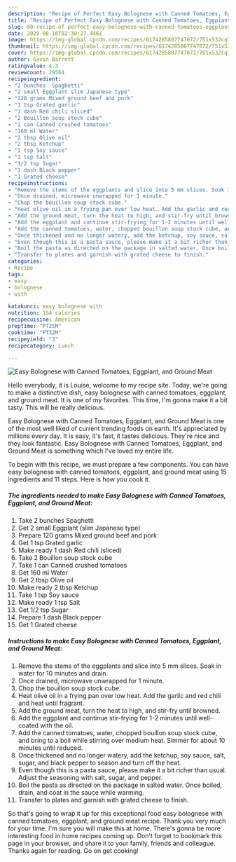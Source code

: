 ```yaml
---
description: "Recipe of Perfect Easy Bolognese with Canned Tomatoes, Eggplant, and Ground Meat"
title: "Recipe of Perfect Easy Bolognese with Canned Tomatoes, Eggplant, and Ground Meat"
slug: 80-recipe-of-perfect-easy-bolognese-with-canned-tomatoes-eggplant-and-ground-meat
date: 2020-08-16T02:38:27.446Z
image: https://img-global.cpcdn.com/recipes/6174285807747072/751x532cq70/easy-bolognese-with-canned-tomatoes-eggplant-and-ground-meat-recipe-main-photo.jpg
thumbnail: https://img-global.cpcdn.com/recipes/6174285807747072/751x532cq70/easy-bolognese-with-canned-tomatoes-eggplant-and-ground-meat-recipe-main-photo.jpg
cover: https://img-global.cpcdn.com/recipes/6174285807747072/751x532cq70/easy-bolognese-with-canned-tomatoes-eggplant-and-ground-meat-recipe-main-photo.jpg
author: Gavin Barrett
ratingvalue: 4.3
reviewcount: 29564
recipeingredient:
- "2 bunches  Spaghetti"
- "2 small Eggplant slim Japanese type"
- "120 grams Mixed ground beef and pork"
- "1 tsp Grated garlic"
- "1 dash Red chili sliced"
- "2 Bouillon soup stock cube"
- "1 can Canned crushed tomatoes"
- "160 ml Water"
- "2 tbsp Olive oil"
- "2 tbsp Ketchup"
- "1 tsp Soy sauce"
- "1 tsp Salt"
- "1/2 tsp Sugar"
- "1 dash Black pepper"
- "1 Grated cheese"
recipeinstructions:
- "Remove the stems of the eggplants and slice into 5 mm slices. Soak in water for 10 minutes and drain."
- "Once drained, microwave unwrapped for 1 minute."
- "Chop the bouillon soup stock cube."
- "Heat olive oil in a frying pan over low heat. Add the garlic and red chili and heat until fragrant."
- "Add the ground meat, turn the heat to high, and stir-fry until browned."
- "Add the eggplant and continue stir-frying for 1-2 minutes until well-coated with the oil."
- "Add the canned tomatoes, water, chopped bouillon soup stock cube, and bring to a boil while stirring over medium heat. Simmer for about 10 minutes until reduced."
- "Once thickened and no longer watery, add the ketchup, soy sauce, salt, sugar, and black pepper to season and turn off the heat."
- "Even though this is a pasta sauce, please make it a bit richer than usual. Adjust the seasoning with salt, sugar, and pepper."
- "Boil the pasta as directed on the package in salted water. Once boiled, drain, and coat in the sauce while warming."
- "Transfer to plates and garnish with grated cheese to finish."
categories:
- Recipe
tags:
- easy
- bolognese
- with

katakunci: easy bolognese with 
nutrition: 154 calories
recipecuisine: American
preptime: "PT25M"
cooktime: "PT32M"
recipeyield: "3"
recipecategory: Lunch

---
```



![Easy Bolognese with Canned Tomatoes, Eggplant, and Ground Meat](https://img-global.cpcdn.com/recipes/6174285807747072/751x532cq70/easy-bolognese-with-canned-tomatoes-eggplant-and-ground-meat-recipe-main-photo.jpg)

Hello everybody, it is Louise, welcome to my recipe site. Today, we're going to make a distinctive dish, easy bolognese with canned tomatoes, eggplant, and ground meat. It is one of my favorites. This time, I'm gonna make it a bit tasty. This will be really delicious.



Easy Bolognese with Canned Tomatoes, Eggplant, and Ground Meat is one of the most well liked of current trending foods on earth. It's appreciated by millions every day. It is easy, it's fast, it tastes delicious. They're nice and they look fantastic. Easy Bolognese with Canned Tomatoes, Eggplant, and Ground Meat is something which I've loved my entire life.


To begin with this recipe, we must prepare a few components. You can have easy bolognese with canned tomatoes, eggplant, and ground meat using 15 ingredients and 11 steps. Here is how you cook it.

<!--inarticleads1-->

##### The ingredients needed to make Easy Bolognese with Canned Tomatoes, Eggplant, and Ground Meat:

1. Take 2 bunches  Spaghetti
1. Get 2 small Eggplant (slim Japanese type)
1. Prepare 120 grams Mixed ground beef and pork
1. Get 1 tsp Grated garlic
1. Make ready 1 dash Red chili (sliced)
1. Take 2 Bouillon soup stock cube
1. Take 1 can Canned crushed tomatoes
1. Get 160 ml Water
1. Get 2 tbsp Olive oil
1. Make ready 2 tbsp Ketchup
1. Take 1 tsp Soy sauce
1. Make ready 1 tsp Salt
1. Get 1/2 tsp Sugar
1. Prepare 1 dash Black pepper
1. Get 1 Grated cheese




<!--inarticleads2-->

##### Instructions to make Easy Bolognese with Canned Tomatoes, Eggplant, and Ground Meat:

1. Remove the stems of the eggplants and slice into 5 mm slices. Soak in water for 10 minutes and drain.
1. Once drained, microwave unwrapped for 1 minute.
1. Chop the bouillon soup stock cube.
1. Heat olive oil in a frying pan over low heat. Add the garlic and red chili and heat until fragrant.
1. Add the ground meat, turn the heat to high, and stir-fry until browned.
1. Add the eggplant and continue stir-frying for 1-2 minutes until well-coated with the oil.
1. Add the canned tomatoes, water, chopped bouillon soup stock cube, and bring to a boil while stirring over medium heat. Simmer for about 10 minutes until reduced.
1. Once thickened and no longer watery, add the ketchup, soy sauce, salt, sugar, and black pepper to season and turn off the heat.
1. Even though this is a pasta sauce, please make it a bit richer than usual. Adjust the seasoning with salt, sugar, and pepper.
1. Boil the pasta as directed on the package in salted water. Once boiled, drain, and coat in the sauce while warming.
1. Transfer to plates and garnish with grated cheese to finish.




So that's going to wrap it up for this exceptional food easy bolognese with canned tomatoes, eggplant, and ground meat recipe. Thank you very much for your time. I'm sure you will make this at home. There's gonna be more interesting food in home recipes coming up. Don't forget to bookmark this page in your browser, and share it to your family, friends and colleague. Thanks again for reading. Go on get cooking!
